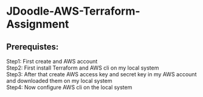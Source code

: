 # JDoodle-AWS-Terraform-Assignment

## Prerequistes:
  
  Step1: First create and AWS account <br />
  Step2: First  install Terraform and AWS cli on my local system <br />
  Step3: After that create AWS access key and secret key in my AWS account and downloaded them on my local system <br />
  Step4: Now configure AWS cli on the local system 

